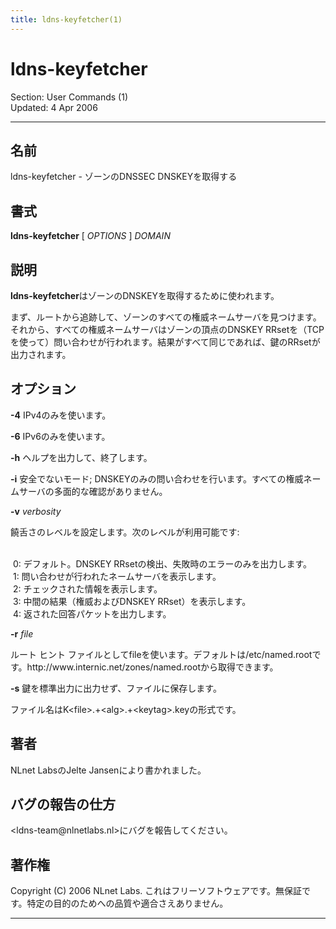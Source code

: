 ```yaml
---
title: ldns-keyfetcher(1)
---
```

<h1>ldns-keyfetcher</h1>
<p>Section: User Commands (1)<br />Updated: 4 Apr 2006<br /></p>
<hr />
<h2>名前</h2>
<p>ldns-keyfetcher - ゾーンのDNSSEC DNSKEYを取得する</p>
<h2>書式</h2>
<p><strong>ldns-keyfetcher</strong> [ <em>OPTIONS</em> ] <em>DOMAIN</em></p>
<h2>説明</h2>
<p><strong>ldns-keyfetcher</strong>はゾーンのDNSKEYを取得するために使われます。</p>
<p>まず、ルートから追跡して、ゾーンのすべての権威ネームサーバを見つけます。それから、すべての権威ネームサーバはゾーンの頂点のDNSKEY RRsetを（TCPを使って）問い合わせが行われます。結果がすべて同じであれば、鍵のRRsetが出力されます。</p>
<h2>オプション</h2>
<p><strong>-4</strong> IPv4のみを使います。</p>
<p><strong>-6</strong> IPv6のみを使います。</p>
<p><strong>-h</strong> ヘルプを出力して、終了します。</p>
<p><strong>-i</strong> 安全でないモード; DNSKEYのみの問い合わせを行います。すべての権威ネームサーバの多面的な確認がありません。</p>
<p><strong>-v</strong> <em>verbosity</em></p>
<p>饒舌さのレベルを設定します。次のレベルが利用可能です:</p>
<p><br />
&nbsp;0:&nbsp;デフォルト。DNSKEY RRsetの検出、失敗時のエラーのみを出力します。<br />&nbsp;1:&nbsp;問い合わせが行われたネームサーバを表示します。<br />&nbsp;2:&nbsp;チェックされた情報を表示します。<br />&nbsp;3:&nbsp;中間の結果（権威およびDNSKEY RRset）を表示します。<br />&nbsp;4:&nbsp;返された回答パケットを出力します。</p>
<p><strong>-r</strong> <em>file</em></p>
<p>ルート ヒント ファイルとしてfileを使います。デフォルトは/etc/named.rootです。http://www.internic.net/zones/named.rootから取得できます。</p>
<p><strong>-s</strong> 鍵を標準出力に出力せず、ファイルに保存します。</p>
<p>ファイル名はK&lt;file&gt;.+&lt;alg&gt;.+&lt;keytag&gt;.keyの形式です。</p>
<h2>著者</h2>
<p>NLnet LabsのJelte Jansenにより書かれました。</p>
<h2>バグの報告の仕方</h2>
<p>&lt;ldns-team@nlnetlabs.nl&gt;にバグを報告してください。</p>
<h2>著作権</h2>
<p>Copyright (C) 2006 NLnet Labs. これはフリーソフトウェアです。無保証です。特定の目的のためへの品質や適合さえありません。</p>
<hr />
